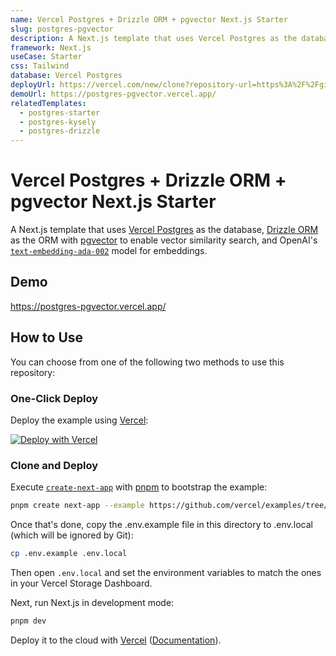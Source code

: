 ```yaml
---
name: Vercel Postgres + Drizzle ORM + pgvector Next.js Starter
slug: postgres-pgvector
description: A Next.js template that uses Vercel Postgres as the database, Drizzle ORM as the ORM with pgvector to enable vector similarity search, and OpenAI's text-embedding-ada-002 model for embeddings.
framework: Next.js
useCase: Starter
css: Tailwind
database: Vercel Postgres
deployUrl: https://vercel.com/new/clone?repository-url=https%3A%2F%2Fgithub.com%2Fvercel%2Fexamples%2Ftree%2Fmain%2Fstorage%2Fpostgres-pgvector&env=OPENAI_API_KEY&envDescription=Get+your+OpenAI+API+key+here%3A&envLink=https%3A%2F%2Fplatform.openai.com%2Faccount%2Fapi-keys&project-name=postgres-pgvector&repository-name=postgres-pgvector&demo-title=Vercel+Postgres+%2B+Prisma+%2B+pgvector+Next.js+Starter&demo-description=A+Next.js+template+that+uses+Vercel+Postgres+as+the+database%2C+Prisma+as+the+ORM+with+pgvector+to+enable+vector+similarity+search%2C+and+OpenAI%E2%80%99s+models+for+text+embeddings.&demo-url=https%3A%2F%2Fpostgres-pgvector.vercel.app&demo-image=https%3A%2F%2Fpostgres-pgvector.vercel.app%2Fopengraph-image.png&stores=%5B%7B%22type%22%3A%22kv%22%7D%2C%7B%22type%22%3A%22postgres%22%7D%5D
demoUrl: https://postgres-pgvector.vercel.app/
relatedTemplates:
  - postgres-starter
  - postgres-kysely
  - postgres-drizzle
---
```


# Vercel Postgres + Drizzle ORM + pgvector Next.js Starter

A Next.js template that uses [Vercel Postgres](https://vercel.com/postgres) as the database, [Drizzle ORM](https://orm.drizzle.team/) as the ORM with [pgvector](https://github.com/pgvector/pgvector-node#drizzle-orm) to enable vector similarity search, and OpenAI's [`text-embedding-ada-002`](https://platform.openai.com/docs/guides/embeddings) model for embeddings.

## Demo

https://postgres-pgvector.vercel.app/

## How to Use

You can choose from one of the following two methods to use this repository:

### One-Click Deploy

Deploy the example using [Vercel](https://vercel.com?utm_source=github&utm_medium=readme&utm_campaign=vercel-examples):

[![Deploy with Vercel](https://vercel.com/button)](https://vercel.com/new/clone?repository-url=https%3A%2F%2Fgithub.com%2Fvercel%2Fexamples%2Ftree%2Fmain%2Fstorage%2Fpostgres-pgvector&env=OPENAI_API_KEY&envDescription=Get+your+OpenAI+API+key+here%3A&envLink=https%3A%2F%2Fplatform.openai.com%2Faccount%2Fapi-keys&project-name=postgres-pgvector&repository-name=postgres-pgvector&demo-title=Vercel+Postgres+%2B+Prisma+%2B+pgvector+Next.js+Starter&demo-description=A+Next.js+template+that+uses+Vercel+Postgres+as+the+database%2C+Prisma+as+the+ORM+with+pgvector+to+enable+vector+similarity+search%2C+and+OpenAI%E2%80%99s+models+for+text+embeddings.&demo-url=https%3A%2F%2Fpostgres-pgvector.vercel.app&demo-image=https%3A%2F%2Fpostgres-pgvector.vercel.app%2Fopengraph-image.png&stores=%5B%7B%22type%22%3A%22kv%22%7D%2C%7B%22type%22%3A%22postgres%22%7D%5D)

### Clone and Deploy

Execute [`create-next-app`](https://github.com/vercel/next.js/tree/canary/packages/create-next-app) with [pnpm](https://pnpm.io/installation) to bootstrap the example:

```bash
pnpm create next-app --example https://github.com/vercel/examples/tree/main/storage/postgres-pgvector
```

Once that's done, copy the .env.example file in this directory to .env.local (which will be ignored by Git):

```bash
cp .env.example .env.local
```

Then open `.env.local` and set the environment variables to match the ones in your Vercel Storage Dashboard.

Next, run Next.js in development mode:

```bash
pnpm dev
```

Deploy it to the cloud with [Vercel](https://vercel.com/new?utm_source=github&utm_medium=readme&utm_campaign=vercel-examples) ([Documentation](https://nextjs.org/docs/deployment)).
